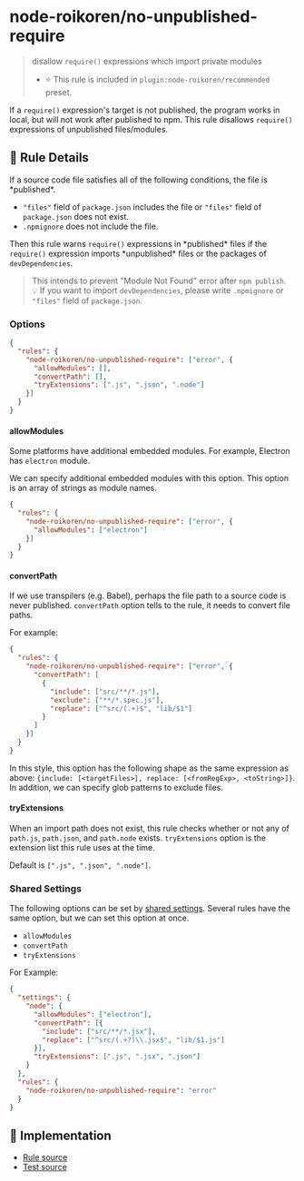 # node-roikoren/no-unpublished-require
> disallow `require()` expressions which import private modules
> - ⭐️ This rule is included in `plugin:node-roikoren/recommended` preset.

If a `require()` expression's target is not published, the program works in local, but will not work after published to npm.
This rule disallows `require()` expressions of unpublished files/modules.

## 📖 Rule Details

If a source code file satisfies all of the following conditions, the file is \*published\*.

- `"files"` field of `package.json` includes the file or `"files"` field of `package.json` does not exist.
- `.npmignore` does not include the file.

Then this rule warns `require()` expressions in \*published\* files if the `require()` expression imports \*unpublished\* files or the packages of `devDependencies`.

> This intends to prevent "Module Not Found" error after `npm publish`.<br>
> :bulb: If you want to import `devDependencies`, please write `.npmignore` or `"files"` field of `package.json`.

### Options

```json
{
  "rules": {
    "node-roikoren/no-unpublished-require": ["error", {
      "allowModules": [],
      "convertPath": [],
      "tryExtensions": [".js", ".json", ".node"]
    }]
  }
}
```

#### allowModules

Some platforms have additional embedded modules.
For example, Electron has `electron` module.

We can specify additional embedded modules with this option.
This option is an array of strings as module names.

```json
{
  "rules": {
    "node-roikoren/no-unpublished-require": ["error", {
      "allowModules": ["electron"]
    }]
  }
}
```

#### convertPath

If we use transpilers (e.g. Babel), perhaps the file path to a source code is never published.
`convertPath` option tells to the rule, it needs to convert file paths.

For example:

```json
{
  "rules": {
    "node-roikoren/no-unpublished-require": ["error", {
      "convertPath": [
        {
          "include": ["src/**/*.js"],
          "exclude": ["**/*.spec.js"],
          "replace": ["^src/(.+)$", "lib/$1"]
        }
      ]
    }]
  }
}
```

In this style, this option has the following shape as the same expression as above: `{include: [<targetFiles>], replace: [<fromRegExp>, <toString>]}`.
In addition, we can specify glob patterns to exclude files.

#### tryExtensions

When an import path does not exist, this rule checks whether or not any of `path.js`, `path.json`, and `path.node` exists.
`tryExtensions` option is the extension list this rule uses at the time.

Default is `[".js", ".json", ".node"]`.

### Shared Settings

The following options can be set by [shared settings](http://eslint.org/docs/user-guide/configuring.html#adding-shared-settings).
Several rules have the same option, but we can set this option at once.

- `allowModules`
- `convertPath`
- `tryExtensions`

For Example:

```json
{
  "settings": {
    "node": {
      "allowModules": ["electron"],
      "convertPath": [{
        "include": ["src/**/*.jsx"],
        "replace": ["^src/(.+?)\\.jsx$", "lib/$1.js"]
      }],
      "tryExtensions": [".js", ".jsx", ".json"]
    }
  },
  "rules": {
    "node-roikoren/no-unpublished-require": "error"
  }
}
```

## 🔎 Implementation

- [Rule source](https://github.com/roikoren755/eslint-plugin-node/blob/v3.0.3/src/rules/no-unpublished-require.ts)
- [Test source](https://github.com/roikoren755/eslint-plugin-node/blob/v3.0.3/tests/src/rules/no-unpublished-require.ts)
